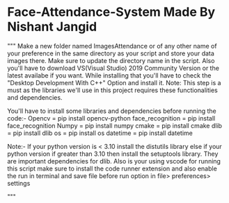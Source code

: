 # Face-Attendance-System Made By Nishant Jangid
"""
Make a new folder named ImagesAttendance or of any other name of your preference in the same directory as your script and store your data images there. Make sure to update the directory name in the script.
Also you'll have to download VS(Visual Studio) 2019 Community Version or the latest availabe if you want. While installing that you'll have to check the "Desktop Development With C++" Option and install it.
Note: This step is a must as the libraries we'll use in this project requires these functionalities and dependencies.

You'll have to install some libraries and dependencies before running the code:-
Opencv = pip install opencv-python
face_recognition = pip install face_recognition
Numpy = pip install numpy
cmake = pip install cmake
dlib = pip install dlib
os = pip install os
datetime = pip install datetime

Note:- If your python version is < 3.10 install the distutils library else if your python version if greater than 3.10 then 
install the setuptools library. They are important dependencies for dlib.
Also is your using vscode for running this script make sure to install the code runner extension and also enable the run in terminal and save file before run option in file> preferences> settings

"""
